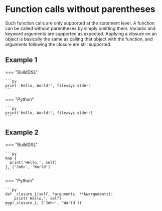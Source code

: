 # Function calls without parentheses

Such function calls are only supported at the statement level. A function can be called without parentheses by
simply omitting them. Variadic and keyword arguments are supported as expected. Applying a closure on an object
is basically the same as calling that object with the function, and arguments following the closure are still
supported.

## Example 1

=== "BuildDSL"

    ```py
    print 'Hello, World!', file=sys.stderr
    ```

=== "Python"

    ```py
    print('Hello, World!', file=sys.stderr)
    ```

## Example 2

=== "BuildDSL"

    ```py
    map {
      print('Hello,', self)
    }, ['John', 'World']
    ```

=== "Python"

    ```py
    def _closure_1(self, *arguments, **kwarguments):
        print('Hello,', self)
    map(_closure_1, ['John', 'World'])
    ```
